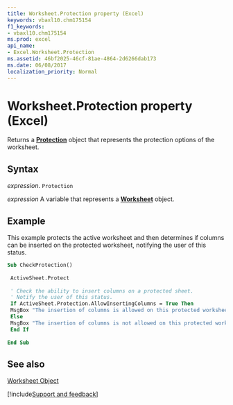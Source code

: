 ```yaml
---
title: Worksheet.Protection property (Excel)
keywords: vbaxl10.chm175154
f1_keywords:
- vbaxl10.chm175154
ms.prod: excel
api_name:
- Excel.Worksheet.Protection
ms.assetid: 46bf2025-46cf-81ae-4864-2d6266dab173
ms.date: 06/08/2017
localization_priority: Normal
---
```



# Worksheet.Protection property (Excel)

Returns a  **[Protection](Excel.Protection.md)** object that represents the protection options of the worksheet.


## Syntax

_expression_. `Protection`

_expression_ A variable that represents a **[Worksheet](Excel.Worksheet.md)** object.


## Example

This example protects the active worksheet and then determines if columns can be inserted on the protected worksheet, notifying the user of this status.


```vb
Sub CheckProtection() 
 
 ActiveSheet.Protect 
 
 ' Check the ability to insert columns on a protected sheet. 
 ' Notify the user of this status. 
 If ActiveSheet.Protection.AllowInsertingColumns = True Then 
 MsgBox "The insertion of columns is allowed on this protected worksheet." 
 Else 
 MsgBox "The insertion of columns is not allowed on this protected worksheet." 
 End If 
 
End Sub
```


## See also


[Worksheet Object](Excel.Worksheet.md)

[!include[Support and feedback](~/includes/feedback-boilerplate.md)]
